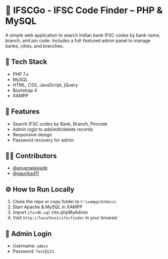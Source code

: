 # 🏦 IFSCGo - IFSC Code Finder – PHP & MySQL

A simple web application to search Indian bank IFSC codes by bank name, branch, and pin code. Includes a full-featured admin panel to manage banks, cities, and branches.

## 🔧 Tech Stack
- PHP 7.x
- MySQL
- HTML, CSS, JavaScript, jQuery
- Bootstrap 4
- XAMPP

## 🚀 Features
- Search IFSC codes by Bank, Branch, Pincode
- Admin login to add/edit/delete records
- Responsive design
- Password recovery for admin

## 👨‍💻 Contributors

- [@anupnalawade](https://github.com/anupnalawade)
- [@gaurikad11](https://github.com/gaurikad11)  

## ⚙️ How to Run Locally
1. Clone the repo or copy folder to `C:\xampp\htdocs\`
2. Start Apache & MySQL in XAMPP
3. Import `ifscdb.sql` into phpMyAdmin
4. Visit `http://localhost/ifscfinder` in your browser

## 🔐 Admin Login
- Username: `admin`
- Password: `Test@123`
